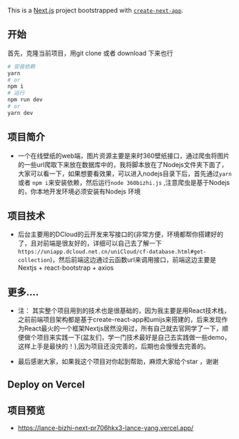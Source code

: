 This is a [Next.js](https://nextjs.org/) project bootstrapped with [`create-next-app`](https://github.com/vercel/next.js/tree/canary/packages/create-next-app).

## 开始

首先，克隆当前项目，用git clone 或者 download 下来也行

```bash
# 安装依赖
yarn 
# or
npm i
# 运行
npm run dev
# or
yarn dev
```

## 项目简介
- 一个在线壁纸的web端，图片资源主要是来时360壁纸接口，通过爬虫将图片的一些url爬取下来放在数据库中的，我将脚本放在了Nodejs文件夹下面了，大家可以看一下，如果想要看效果，可以进入nodejs目录下后，首先通过`yarn` 或者 `npm i`来安装依赖，然后运行`node 360bizhi.js` ,注意爬虫是基于Nodejs的，你本地开发环境必须安装有Nodejs 环境

## 项目技术
- 后台主要用的DCloud的云开发来写接口的(非常方便，环境都帮你搭建好的了，且对前端是很友好的，详细可以自己去了解一下`https://uniapp.dcloud.net.cn/uniCloud/cf-database.html#get-collection`)，然后前端这边通过云函数url来调用接口，前端这边主要是Nextjs + react-bootstrap + axios
## 更多....
 -   注： 其实整个项目用到的技术也是很基础的，因为我主要是用React技术栈，之前前端项目架构都是基于create-react-app和umijs来搭建的，后来发现作为React最火的一个框架Nextjs居然没用过，所有自己就去官网学了一下，顺便做个项目来实践一下(盆友们，学一门技术最好是自己去实践做一些demo，这样上手是最快的！),因为项目还没完善的，后期也会慢慢去完善的。

- 最后感谢大家，如果我这个项目对你起到帮助，麻烦大家给个star ，谢谢
    

## Deploy on Vercel



## 项目预览
- https://lance-bizhi-next-pr706hkx3-lance-yang.vercel.app/
